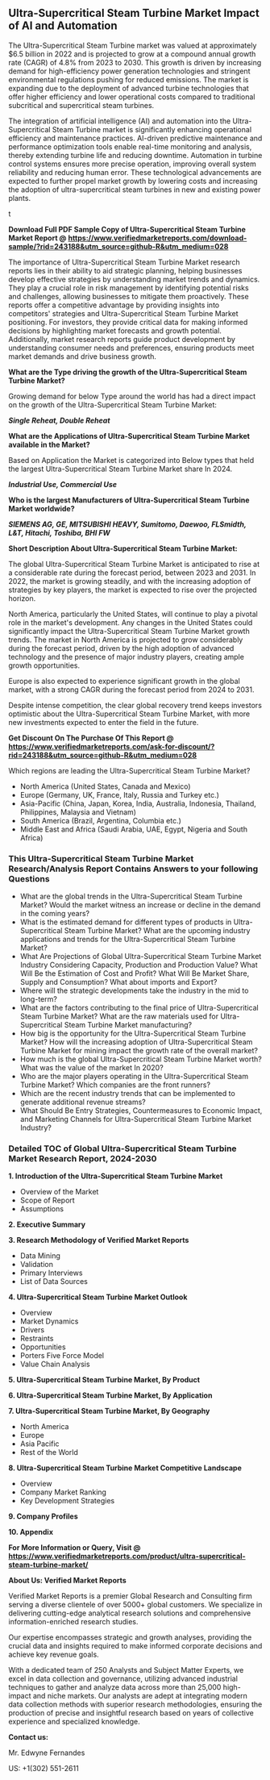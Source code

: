 <h2>Ultra-Supercritical Steam Turbine Market Impact of AI and Automation</h2><p>The Ultra-Supercritical Steam Turbine market was valued at approximately $6.5 billion in 2022 and is projected to grow at a compound annual growth rate (CAGR) of 4.8% from 2023 to 2030. This growth is driven by increasing demand for high-efficiency power generation technologies and stringent environmental regulations pushing for reduced emissions. The market is expanding due to the deployment of advanced turbine technologies that offer higher efficiency and lower operational costs compared to traditional subcritical and supercritical steam turbines.</p><p>The integration of artificial intelligence (AI) and automation into the Ultra-Supercritical Steam Turbine market is significantly enhancing operational efficiency and maintenance practices. AI-driven predictive maintenance and performance optimization tools enable real-time monitoring and analysis, thereby extending turbine life and reducing downtime. Automation in turbine control systems ensures more precise operation, improving overall system reliability and reducing human error. These technological advancements are expected to further propel market growth by lowering costs and increasing the adoption of ultra-supercritical steam turbines in new and existing power plants.</p>t</p><p id="" class=""><strong>Download Full PDF Sample Copy of Ultra-Supercritical Steam Turbine Market Report @ <a href="https://www.verifiedmarketreports.com/download-sample/?rid=243188&utm_source=github-R&utm_medium=028" target="_blank">https://www.verifiedmarketreports.com/download-sample/?rid=243188&utm_source=github-R&utm_medium=028</a></strong></p><p>The importance of&nbsp;Ultra-Supercritical Steam Turbine Market research reports lies in their ability to aid strategic planning, helping businesses develop effective strategies by understanding market trends and dynamics. They play a crucial role in risk management by identifying potential risks and challenges, allowing businesses to mitigate them proactively. These reports offer a competitive advantage by providing insights into competitors' strategies and Ultra-Supercritical Steam Turbine Market positioning. For investors, they provide critical data for making informed decisions by highlighting market forecasts and growth potential. Additionally, market research reports guide product development by understanding consumer needs and preferences, ensuring products meet market demands and drive business growth.</p><p><strong>What are the&nbsp;Type driving the growth of the Ultra-Supercritical Steam Turbine Market?</strong></p><p id="" class="">Growing demand for below Type around the world has had a direct impact on the growth of the Ultra-Supercritical Steam Turbine Market:</p><em><strong>Single Reheat, Double Reheat</strong></em></p><strong>What are the&nbsp;Applications&nbsp;of Ultra-Supercritical Steam Turbine Market available in the Market?</strong></p><p id="" class="">Based on Application the Market is categorized into Below types that held the largest Ultra-Supercritical Steam Turbine Market share In 2024.</p><em><strong>Industrial Use, Commercial Use</strong></em></p><strong>Who is the largest Manufacturers of Ultra-Supercritical Steam Turbine Market worldwide?</strong></p><p><em><strong>SIEMENS AG, GE, MITSUBISHI HEAVY, Sumitomo, Daewoo, FLSmidth, L&T, Hitachi, Toshiba, BHI FW</strong></em></p><p id="" class=""><strong>Short Description About Ultra-Supercritical Steam Turbine Market:</strong></p><p>The global Ultra-Supercritical Steam Turbine Market is anticipated to rise at a considerable rate during the forecast period, between 2023 and 2031. In 2022, the market is growing steadily, and with the increasing adoption of strategies by key players, the market is expected to rise over the projected horizon.</p><p>North America, particularly the United States, will continue to play a pivotal role in the market's development. Any changes in the United States could significantly impact the Ultra-Supercritical Steam Turbine Market growth trends. The market in North America is projected to grow considerably during the forecast period, driven by the high adoption of advanced technology and the presence of major industry players, creating ample growth opportunities.</p><p>Europe is also expected to experience significant growth in the global market, with a strong CAGR during the forecast period from 2024 to 2031.</p><p>Despite intense competition, the clear global recovery trend keeps investors optimistic about the Ultra-Supercritical Steam Turbine Market, with more new investments expected to enter the field in the future.</p><p id="" class=""><strong>Get Discount On The Purchase Of This Report @ <a href="https://www.verifiedmarketreports.com/ask-for-discount/?rid=243188&utm_source=github-R&utm_medium=028" target="_blank">https://www.verifiedmarketreports.com/ask-for-discount/?rid=243188&utm_source=github-R&utm_medium=028</a></strong></p>Which regions are leading the Ultra-Supercritical Steam Turbine Market?</p><ul><li>North America (United States, Canada and Mexico)</li><li>Europe (Germany, UK, France, Italy, Russia and Turkey etc.)</li><li>Asia-Pacific (China, Japan, Korea, India, Australia, Indonesia, Thailand, Philippines, Malaysia and Vietnam)</li><li>South America (Brazil, Argentina, Columbia etc.)</li><li>Middle East and Africa (Saudi Arabia, UAE, Egypt, Nigeria and South Africa)</li></ul><h3 id="" class="">This Ultra-Supercritical Steam Turbine Market Research/Analysis Report Contains Answers to your following Questions</h3><ul><li>What are the global trends in the Ultra-Supercritical Steam Turbine Market? Would the market witness an increase or decline in the demand in the coming years?</li><li>What is the estimated demand for different types of products in Ultra-Supercritical Steam Turbine Market? What are the upcoming industry applications and trends for the Ultra-Supercritical Steam Turbine Market?</li><li>What Are Projections of Global Ultra-Supercritical Steam Turbine Market Industry Considering Capacity, Production and Production Value? What Will Be the Estimation of Cost and Profit? What Will Be Market Share, Supply and Consumption? What about imports and Export?</li><li>Where will the strategic developments take the industry in the mid to long-term?</li><li>What are the factors contributing to the final price of Ultra-Supercritical Steam Turbine Market? What are the raw materials used for Ultra-Supercritical Steam Turbine Market manufacturing?</li><li>How big is the opportunity for the Ultra-Supercritical Steam Turbine Market? How will the increasing adoption of Ultra-Supercritical Steam Turbine Market for mining impact the growth rate of the overall market?</li><li>How much is the global Ultra-Supercritical Steam Turbine Market worth? What was the value of the market In 2020?</li><li>Who are the major players operating in the Ultra-Supercritical Steam Turbine Market? Which companies are the front runners?</li><li>Which are the recent industry trends that can be implemented to generate additional revenue streams?</li><li>What Should Be Entry Strategies, Countermeasures to Economic Impact, and Marketing Channels for Ultra-Supercritical Steam Turbine Market Industry?</li></ul><h3 id="" class="">Detailed TOC of Global Ultra-Supercritical Steam Turbine Market Research Report, 2024-2030</h3><p id="" class=""><strong>1. Introduction of the Ultra-Supercritical Steam Turbine Market</strong></p><ul><li>Overview of the Market</li><li>Scope of Report</li><li>Assumptions</li></ul><p id="" class=""><strong>2. Executive Summary</strong></p><p id="" class=""><strong>3. Research Methodology of Verified Market Reports</strong></p><ul><li>Data Mining</li><li>Validation</li><li>Primary Interviews</li><li>List of Data Sources</li></ul><p id="" class=""><strong>4. Ultra-Supercritical Steam Turbine Market Outlook</strong></p><ul><li>Overview</li><li>Market Dynamics</li><li>Drivers</li><li>Restraints</li><li>Opportunities</li><li>Porters Five Force Model</li><li>Value Chain Analysis</li></ul><p id="" class=""><strong>5. Ultra-Supercritical Steam Turbine Market, By Product</strong></p><p id="" class=""><strong>6. Ultra-Supercritical Steam Turbine Market, By Application</strong></p><p id="" class=""><strong>7. Ultra-Supercritical Steam Turbine Market, By Geography</strong></p><ul><li>North America</li><li>Europe</li><li>Asia Pacific</li><li>Rest of the World</li></ul><p id="" class=""><strong>8. Ultra-Supercritical Steam Turbine Market Competitive Landscape</strong></p><ul><li>Overview</li><li>Company Market Ranking</li><li>Key Development Strategies</li></ul><p id="" class=""><strong>9. Company Profiles</strong></p><p id="" class=""><strong>10. Appendix</strong></p><p id="" class=""><strong>For More Information or Query, Visit @ <a href="https://www.verifiedmarketreports.com/product/ultra-supercritical-steam-turbine-market/" target="_blank">https://www.verifiedmarketreports.com/product/ultra-supercritical-steam-turbine-market/</a></strong></p><p id="" class=""><strong>About Us: Verified Market Reports</strong></p><p id="" class="">Verified Market Reports is a premier Global Research and Consulting firm serving a diverse clientele of over 5000+ global customers. We specialize in delivering cutting-edge analytical research solutions and comprehensive information-enriched research studies.</p><p id="" class="">Our expertise encompasses strategic and growth analyses, providing the crucial data and insights required to make informed corporate decisions and achieve key revenue goals.</p><p id="" class="">With a dedicated team of 250 Analysts and Subject Matter Experts, we excel in data collection and governance, utilizing advanced industrial techniques to gather and analyze data across more than 25,000 high-impact and niche markets. Our analysts are adept at integrating modern data collection methods with superior research methodologies, ensuring the production of precise and insightful research based on years of collective experience and specialized knowledge.</p><p id="" class=""><strong>Contact us:</strong></p><p id="" class="">Mr. Edwyne Fernandes</p><p id="" class="">US: +1(302) 551-2611</p>